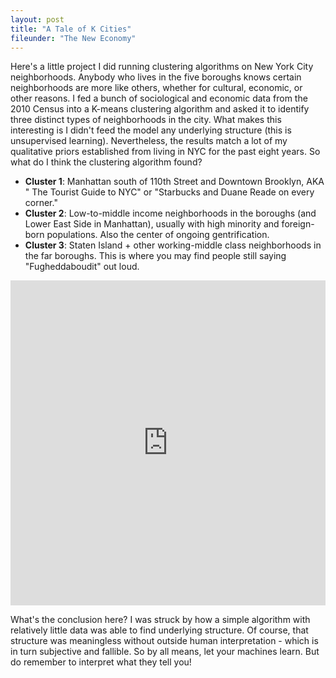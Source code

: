 ```yaml
---
layout: post
title: "A Tale of K Cities"
fileunder: "The New Economy"
---
```


Here's a little project I did running clustering algorithms on New York City neighborhoods. Anybody who lives in the five boroughs knows certain neighborhoods are more like others, whether for cultural, economic, or other reasons. I fed a bunch of sociological and economic data from the 2010 Census into a K-means clustering algorithm and asked it to identify three distinct types of neighborhoods in the city. What makes this interesting is I didn't feed the model any underlying structure (this is unsupervised learning). Nevertheless, the results match a lot of my qualitative priors established from living in NYC for the past eight years. So what do I think the clustering algorithm found?

* **Cluster 1**: Manhattan south of 110th Street and Downtown Brooklyn, AKA " The Tourist Guide to NYC" or "Starbucks and Duane Reade on every corner."
* **Cluster 2**: Low-to-middle income neighborhoods in the boroughs (and Lower East Side in Manhattan), usually with high minority and foreign-born populations. Also the center of ongoing gentrification.  
* **Cluster 3**:  Staten Island + other working-middle class neighborhoods in the far boroughs. This is where you may find people still saying "Fugheddaboudit" out loud.

<iframe width="100%" height="520" frameborder="0" src="https://srimmele.carto.com/viz/8daedcd2-1c96-11e7-b055-0e05a8b3e3d7/embed_map" allowfullscreen webkitallowfullscreen mozallowfullscreen oallowfullscreen msallowfullscreen></iframe>

What's the conclusion here? I was struck by how a simple algorithm with relatively little data was able to find underlying structure. Of course, that structure was meaningless without outside human interpretation - which is in turn subjective and fallible. So by all means, let your machines learn. But do remember to interpret what they tell you!
